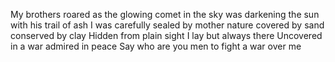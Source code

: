 My
brothers
roared
as
the
glowing
comet
in
the
sky
was
darkening
the
sun
with
his
trail
of
ash
I
was
carefully
sealed
by
mother
nature
covered
by
sand
conserved
by
clay
Hidden
from
plain
sight
I
lay
but
always
there
Uncovered
in
a
war
admired
in
peace
Say
who
are
you
men
to
fight
a
war
over
me
